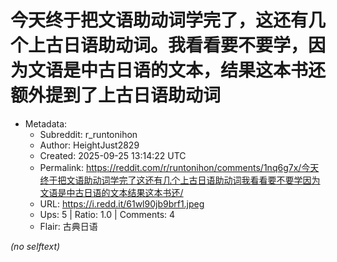# 今天终于把文语助动词学完了，这还有几个上古日语助动词。我看看要不要学，因为文语是中古日语的文本，结果这本书还额外提到了上古日语助动词

- Metadata:
  - Subreddit: r_runtonihon
  - Author: HeightJust2829
  - Created: 2025-09-25 13:14:22 UTC
  - Permalink: https://reddit.com/r/runtonihon/comments/1nq6g7x/今天终于把文语助动词学完了这还有几个上古日语助动词我看看要不要学因为文语是中古日语的文本结果这本书还/
  - URL: https://i.redd.it/61wl90jb9brf1.jpeg
  - Ups: 5 | Ratio: 1.0 | Comments: 4
  - Flair: 古典日语

_(no selftext)_

